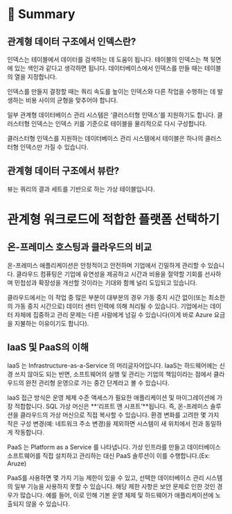 # 📘 Summary

## 관계형 데이터 구조에서 인덱스란?

인덱스는 테이블에서 데이터를 검색하는 데 도움이 됩니다. 테이블의 인덱스는 책 뒷면에 있는 색인과 같다고 생각하면 됩니다. 데이터베이스에서 인덱스를 만들 때는 테이블의 열을 지정합니다.

인덱스를 만들지 결정할 때는 쿼리 속도를 높이는 인덱스와 다른 작업을 수행하는 데 발생하는 비용 사이의 균형을 맞추어야 합니다.

일부 관계형 데이터베이스 관리 시스템은 ‘클러스터형 인덱스’를 지원하기도 합니다. 클러스터형 인덱스는 인덱스 키를 기준으로 테이블을 물리적으로 다시 구성합니다.

클러스터형 인덱스를 지원하는 데이터베이스 관리 시스템에서 테이블은 하나의 클러스터형 인덱스만 가질 수 있습니다.

## 관계형 데이터 구조에서 뷰란?

뷰는 쿼리의 결과 세트를 기반으로 하는 가상 테이블입니다.

# 관계형 워크로드에 적합한 플랫폼 선택하기

## 온-프레미스 호스팅과 클라우드의 비교

온-프레미스 애플리케이션은 안정적이고 안전하며 기업에서 긴밀하게 관리할 수 있습니다. 클라우드 컴퓨팅은 기업에 유연성을 제공하고 시간과 비용을 절약할 기회를 선사하며 민첩성과 확장성을 개선할 것이라는 기대와 함께 널리 도입되고 있습니다.

클라우드에서는 이 작업 중 많은 부분이 대부분의 경우 가동 중지 시간 없이(또는 최소한의 가동 중지 시간으로) 데이터 센터 인력에 의해 처리될 수 있습니다. 기업에서는 데이터 자체에 집중하고 관리 문제는 다른 사람에게 넘길 수 있습니다(이게 바로 Azure 요금을 지불하는 이유이기도 합니다).

## IaaS 및 PaaS의 이해

IaaS 는 Infrastructure-as-a-Service 의 머리글자어입니다. IaaS는 하드웨어에는 신경 쓰지 않아도 되는 반면, 소프트웨어의 실행 및 관리는 기업의 책임이라는 점에서 클라우드의 완전 관리형 운영으로 가는 중간 단계라고 볼 수 있습니다.

IaaS 접근 방식은 운영 체제 수준 액세스가 필요한 애플리케이션 및 마이그레이션에 가장 적합합니다. SQL 가상 머신은 **‘리프트 앤 시프트’**됩니다. 즉, 온-프레미스 솔루션을 클라우드의 가상 머신으로 직접 복사할 수 있습니다. 환경 변화를 고려한 몇 가지 작은 구성 변경(예: 네트워크 주소 변경)을 제외하면 시스템이 새 위치에서 전과 동일하게 작동합니다.

PaaS 는 Platform as a Service 를 나타냅니다. 가상 인프라를 만들고 데이터베이스 소프트웨어를 직접 설치하고 관리하는 대신 PaaS 솔루션이 이를 수행합니다.(Ex: Aruze)

PaaS를 사용하면 몇 가지 기능 제한이 있을 수 있고, 선택한 데이터베이스 관리 시스템의 일부 기능을 사용하지 못할 수 있습니다. 해당 제한 사항은 보안 문제로 인한 것인 경우가 많습니다. 예를 들어, 이로 인해 기본 운영 체제 및 하드웨어가 애플리케이션에 노출되지 않을 수 있습니다.
